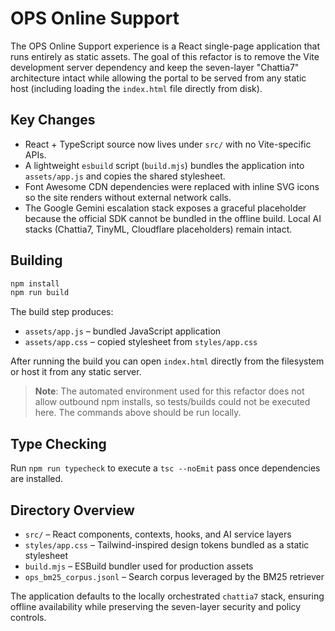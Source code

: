 # OPS Online Support

The OPS Online Support experience is a React single-page application that runs entirely as static assets. The goal of this refactor is to remove the Vite development server dependency and keep the seven-layer "Chattia7" architecture intact while allowing the portal to be served from any static host (including loading the `index.html` file directly from disk).

## Key Changes

- React + TypeScript source now lives under `src/` with no Vite-specific APIs.
- A lightweight `esbuild` script (`build.mjs`) bundles the application into `assets/app.js` and copies the shared stylesheet.
- Font Awesome CDN dependencies were replaced with inline SVG icons so the site renders without external network calls.
- The Google Gemini escalation stack exposes a graceful placeholder because the official SDK cannot be bundled in the offline build. Local AI stacks (Chattia7, TinyML, Cloudflare placeholders) remain intact.

## Building

```bash
npm install
npm run build
```

The build step produces:

- `assets/app.js` – bundled JavaScript application
- `assets/app.css` – copied stylesheet from `styles/app.css`

After running the build you can open `index.html` directly from the filesystem or host it from any static server.

> **Note**: The automated environment used for this refactor does not allow outbound npm installs, so tests/builds could not be executed here. The commands above should be run locally.

## Type Checking

Run `npm run typecheck` to execute a `tsc --noEmit` pass once dependencies are installed.

## Directory Overview

- `src/` – React components, contexts, hooks, and AI service layers
- `styles/app.css` – Tailwind-inspired design tokens bundled as a static stylesheet
- `build.mjs` – ESBuild bundler used for production assets
- `ops_bm25_corpus.jsonl` – Search corpus leveraged by the BM25 retriever

The application defaults to the locally orchestrated `chattia7` stack, ensuring offline availability while preserving the seven-layer security and policy controls.
